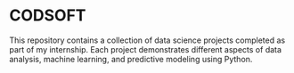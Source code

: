 # CODSOFT
This repository contains a collection of data science projects completed as part of my internship. Each project demonstrates different aspects of data analysis, machine learning, and predictive modeling using Python. 
